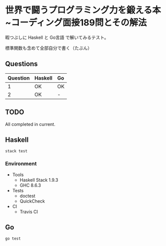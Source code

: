 # 世界で闘うプログラミング力を鍛える本 ~コーディング面接189問とその解法

暇つぶしに Haskell と Go言語 で解いてみるテスト。

標準関数も含めて全部自分で書く（たぶん）

## Questions

| Question | Haskell | Go  |
| :------- | :------ | :-- |
| 1        | OK      | OK  |
| 2        | OK      | -   |

## TODO

All completed in current.

## Haskell

```console
stack test
```

### Environment

- Tools
  - Haskell Stack 1.9.3
  - GHC 8.6.3
- Tests
  - doctest
  - QuickCheck
- CI
  - Travis CI

## Go

```console
go test
```
